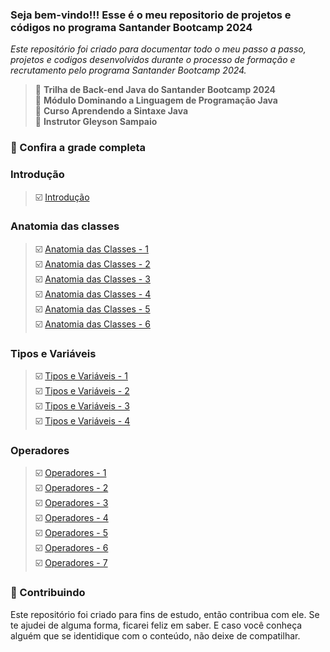 
### Seja bem-vindo!!! Esse é o meu repositorio de projetos e códigos no programa Santander Bootcamp 2024
_Este repositório foi criado para documentar todo o meu passo a passo, projetos e codigos desenvolvidos durante o processo de formação e recrutamento pelo programa Santander Bootcamp 2024._

> 📌  <strong>Trilha de Back-end Java do Santander Bootcamp 2024</strong>  
> 📌  <strong>Módulo Dominando a Linguagem de Programação Java</strong>  
> 📌  <strong>Curso Aprendendo a Sintaxe Java</strong>  
> 📌  <strong>Instrutor Gleyson Sampaio</strong>  

### 🚦 Confira a grade completa

### Introdução  
> ☑️ [Introdução]()
 
### Anatomia das classes  
> ☑️ [Anatomia das Classes - 1]()  
> ☑️ [Anatomia das Classes - 2]()  
> ☑️ [Anatomia das Classes - 3]()  
> ☑️ [Anatomia das Classes - 4]()  
> ☑️ [Anatomia das Classes - 5]()  
> ☑️ [Anatomia das Classes - 6]()


### Tipos e Variáveis  
> ☑️ [Tipos e Variáveis - 1]()  
> ☑️ [Tipos e Variáveis - 2]()  
> ☑️ [Tipos e Variáveis - 3]()  
> ☑️ [Tipos e Variáveis - 4]()


### Operadores  
> ☑️ [Operadores - 1]()  
> ☑️ [Operadores - 2]()  
> ☑️ [Operadores - 3]()  
> ☑️ [Operadores - 4]()  
> ☑️ [Operadores - 5]()  
> ☑️ [Operadores - 6]()  
> ☑️ [Operadores - 7]()  




### 🤝 Contribuindo
Este repositório foi criado para fins de estudo, então contribua com ele. Se te ajudei de alguma forma, ficarei feliz em
saber. E caso você conheça alguém que se identidique com o conteúdo, não deixe de compatilhar.


